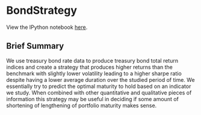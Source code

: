 # BondStrategy
View the IPython notebook [here](https://github.com/andrew-dusa/BondStrategy/blob/main/Bond%20Maturity%20Strategy.ipynb).

## Brief Summary
We use treasury bond rate data to produce treasury bond total return indices and create a strategy that produces higher returns than the benchmark with slightly lower volatility leading to a higher sharpe ratio despite having a lower average duration over the studied period of time. We essentially try to predict the optimal maturity to hold based on an indicator we study. When combined with other quantitative and qualitative pieces of information this strategy may be useful in deciding if some amount of shortening of lengthening of portfolio maturity makes sense.
